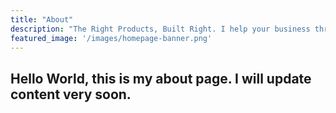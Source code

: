 ```yaml
---
title: "About"
description: "The Right Products, Built Right. I help your business thrive with transformative software development."
featured_image: '/images/homepage-banner.png'
---
```


## Hello World, this is my about page. I will update content very soon.
